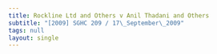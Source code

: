```yaml
---
title: Rockline Ltd and Others v Anil Thadani and Others
subtitle: "[2009] SGHC 209 / 17\_September\_2009"
tags: null
layout: single
---
```



